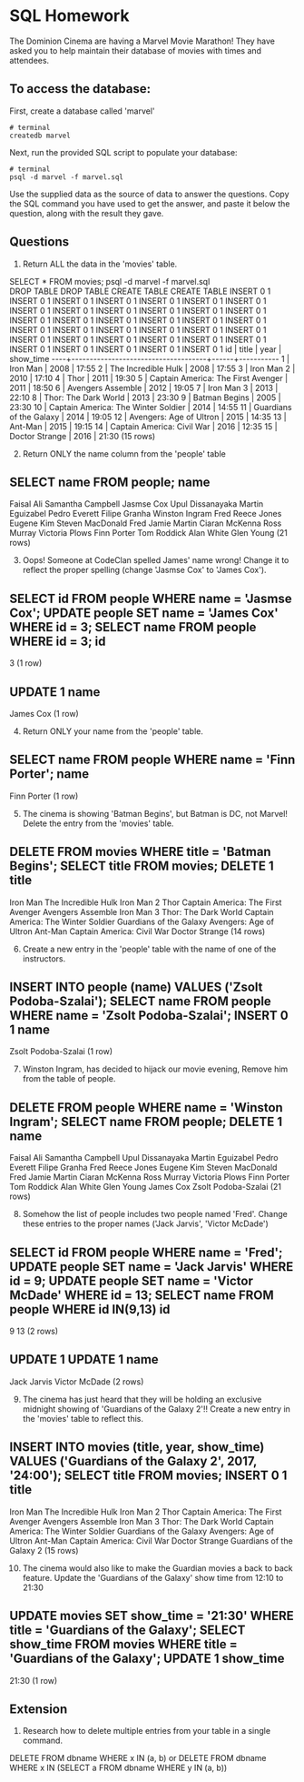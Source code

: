 # SQL Homework

The Dominion Cinema are having a Marvel Movie Marathon! They have asked you to help maintain their database of movies with times and attendees.

## To access the database:

First, create a database called 'marvel'
```
# terminal
createdb marvel
```

Next, run the provided SQL script to populate your database:
```
# terminal
psql -d marvel -f marvel.sql
```

Use the supplied data as the source of data to answer the questions.  Copy the SQL command you have used to get the answer, and paste it below the question, along with the result they gave.

## Questions

1. Return ALL the data in the 'movies' table.

SELECT * FROM movies;
psql -d marvel -f marvel.sql  
DROP TABLE
DROP TABLE
CREATE TABLE
CREATE TABLE
INSERT 0 1
INSERT 0 1
INSERT 0 1
INSERT 0 1
INSERT 0 1
INSERT 0 1
INSERT 0 1
INSERT 0 1
INSERT 0 1
INSERT 0 1
INSERT 0 1
INSERT 0 1
INSERT 0 1
INSERT 0 1
INSERT 0 1
INSERT 0 1
INSERT 0 1
INSERT 0 1
INSERT 0 1
INSERT 0 1
INSERT 0 1
INSERT 0 1
INSERT 0 1
INSERT 0 1
INSERT 0 1
INSERT 0 1
INSERT 0 1
INSERT 0 1
INSERT 0 1
INSERT 0 1
INSERT 0 1
INSERT 0 1
INSERT 0 1
INSERT 0 1
INSERT 0 1
INSERT 0 1
 id |                title                | year | show_time 
----+-------------------------------------+------+-----------
  1 | Iron Man                            | 2008 | 17:55
  2 | The Incredible Hulk                 | 2008 | 17:55
  3 | Iron Man 2                          | 2010 | 17:10
  4 | Thor                                | 2011 | 19:30
  5 | Captain America: The First Avenger  | 2011 | 18:50
  6 | Avengers Assemble                   | 2012 | 19:05
  7 | Iron Man 3                          | 2013 | 22:10
  8 | Thor: The Dark World                | 2013 | 23:30
  9 | Batman Begins                       | 2005 | 23:30
 10 | Captain America: The Winter Soldier | 2014 | 14:55
 11 | Guardians of the Galaxy             | 2014 | 19:05
 12 | Avengers: Age of Ultron             | 2015 | 14:35
 13 | Ant-Man                             | 2015 | 19:15
 14 | Captain America: Civil War          | 2016 | 12:35
 15 | Doctor Strange                      | 2016 | 21:30
(15 rows)

2. Return ONLY the name column from the 'people' table

SELECT name FROM people;
 name        
-------------------
 Faisal Ali
 Samantha Campbell
 Jasmse Cox
 Upul Dissanayaka
 Martin Eguizabel
 Pedro Everett
 Filipe Granha
 Winston Ingram
 Fred
 Reece Jones
 Eugene Kim
 Steven MacDonald
 Fred
 Jamie Martin
 Ciaran McKenna
 Ross Murray
 Victoria Plows
 Finn Porter
 Tom Roddick
 Alan White
 Glen Young
(21 rows)

3. Oops! Someone at CodeClan spelled James' name wrong! Change it to reflect the proper spelling (change 'Jasmse Cox' to 'James Cox').

SELECT id FROM people WHERE name = 'Jasmse Cox';
UPDATE people SET name = 'James Cox' WHERE id = 3;
SELECT name FROM people WHERE id = 3;
 id 
----
  3
(1 row)

UPDATE 1
   name    
-----------
 James Cox
(1 row)

4. Return ONLY your name from the 'people' table.

SELECT name FROM people WHERE name = 'Finn Porter';
 name     
-------------
 Finn Porter
(1 row)


5. The cinema is showing 'Batman Begins', but Batman is DC, not Marvel! Delete the entry from the 'movies' table.

DELETE FROM movies WHERE title = 'Batman Begins';
SELECT title FROM movies;
DELETE 1
                title                
-------------------------------------
 Iron Man
 The Incredible Hulk
 Iron Man 2
 Thor
 Captain America: The First Avenger
 Avengers Assemble
 Iron Man 3
 Thor: The Dark World
 Captain America: The Winter Soldier
 Guardians of the Galaxy
 Avengers: Age of Ultron
 Ant-Man
 Captain America: Civil War
 Doctor Strange
(14 rows)


6. Create a new entry in the 'people' table with the name of one of the instructors.

INSERT INTO people (name) VALUES ('Zsolt Podoba-Szalai');
SELECT name FROM people WHERE name = 'Zsolt Podoba-Szalai';
INSERT 0 1
        name         
---------------------
 Zsolt Podoba-Szalai
(1 row)

7. Winston Ingram, has decided to hijack our movie evening, Remove him from the table of people.

DELETE FROM people WHERE name = 'Winston Ingram';
SELECT name FROM people;
DELETE 1
        name         
---------------------
 Faisal Ali
 Samantha Campbell
 Upul Dissanayaka
 Martin Eguizabel
 Pedro Everett
 Filipe Granha
 Fred
 Reece Jones
 Eugene Kim
 Steven MacDonald
 Fred
 Jamie Martin
 Ciaran McKenna
 Ross Murray
 Victoria Plows
 Finn Porter
 Tom Roddick
 Alan White
 Glen Young
 James Cox
 Zsolt Podoba-Szalai
(21 rows)

8. Somehow the list of people includes two people named 'Fred'. Change these entries to the proper names ('Jack Jarvis', 'Victor McDade')

SELECT id FROM people WHERE name = 'Fred';
UPDATE people SET name = 'Jack Jarvis' WHERE id = 9;
UPDATE people SET name = 'Victor McDade' WHERE id = 13;
SELECT name FROM people WHERE id IN(9,13)
id 
----
  9
 13
(2 rows)

UPDATE 1
UPDATE 1
     name      
---------------
 Jack Jarvis
 Victor McDade
(2 rows)


9. The cinema has just heard that they will be holding an exclusive midnight showing of 'Guardians of the Galaxy 2'!! Create a new entry in the 'movies' table to reflect this.

INSERT INTO movies (title, year, show_time) VALUES ('Guardians of the Galaxy 2', 2017, '24:00');
SELECT title FROM movies;
INSERT 0 1
                title                
-------------------------------------
 Iron Man
 The Incredible Hulk
 Iron Man 2
 Thor
 Captain America: The First Avenger
 Avengers Assemble
 Iron Man 3
 Thor: The Dark World
 Captain America: The Winter Soldier
 Guardians of the Galaxy
 Avengers: Age of Ultron
 Ant-Man
 Captain America: Civil War
 Doctor Strange
 Guardians of the Galaxy 2
(15 rows)


10. The cinema would also like to make the Guardian movies a back to back feature. Update the 'Guardians of the Galaxy' show time from 12:10 to 21:30

UPDATE movies SET show_time = '21:30' WHERE title = 'Guardians of the Galaxy';
SELECT show_time FROM movies WHERE title = 'Guardians of the Galaxy';
UPDATE 1
 show_time 
-----------
 21:30
(1 row)


## Extension

1. Research how to delete multiple entries from your table in a single command.

DELETE FROM dbname WHERE x IN (a, b)
or
DELETE FROM dbname WHERE x IN (SELECT a FROM dbname WHERE y IN (a, b)) 
